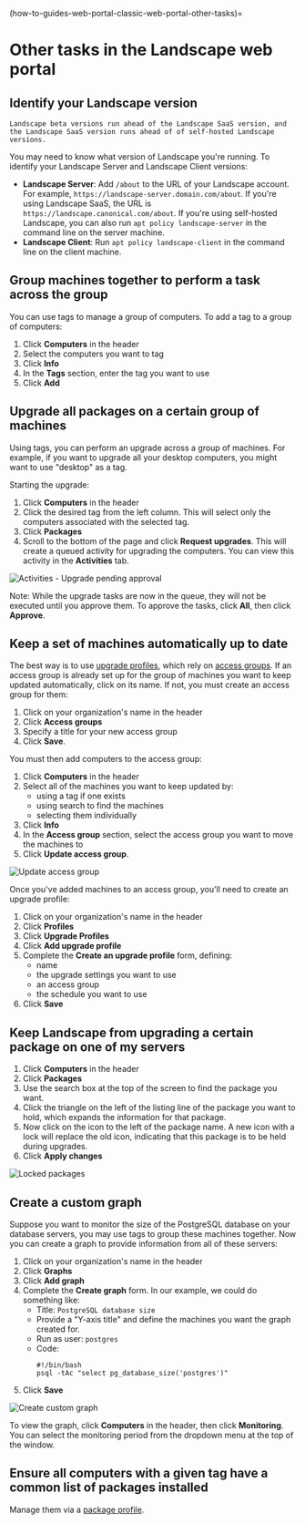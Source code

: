(how-to-guides-web-portal-classic-web-portal-other-tasks)=
# Other tasks in the Landscape web portal

## Identify your Landscape version

```{note}
Landscape beta versions run ahead of the Landscape SaaS version, and the Landscape SaaS version runs ahead of of self-hosted Landscape versions.
```

You may need to know what version of Landscape you're running. To identify your Landscape Server and Landscape Client versions:

- **Landscape Server**: Add `/about` to the URL of your Landscape account. For example, `https://landscape-server.domain.com/about`. If you're using Landscape SaaS, the URL is `https://landscape.canonical.com/about`. If you're using self-hosted Landscape,  you can also run `apt policy landscape-server` in the command line on the server machine.
- **Landscape Client**: Run `apt policy landscape-client` in the command line on the client machine.

## Group machines together to perform a task across the group

You can use tags to manage a group of computers. To add a tag to a group of computers:

1. Click **Computers** in the header
2. Select the computers you want to tag
3. Click **Info**
4. In the **Tags** section, enter the tag you want to use
5. Click **Add**

## Upgrade all packages on a certain group of machines

Using tags, you can perform an upgrade across a group of machines. For example, if you want to upgrade all your desktop computers, you might want to use "desktop" as a tag.

Starting the upgrade:

1. Click **Computers** in the header
2. Click the desired tag from the left column. This will select only the computers associated with the selected tag.
3. Click **Packages**
4. Scroll to the bottom of the page and click **Request upgrades**. This will create a queued activity for upgrading the computers. You can view this activity in the **Activities** tab.

![Activities - Upgrade pending approval](https://assets.ubuntu.com/v1/320a4d2b-usecases1.png)

Note: While the upgrade tasks are now in the queue, they will not be executed until you approve them. To approve the tasks, click **All**, then click **Approve**.

##  Keep a set of machines automatically up to date

The best way is to use [upgrade profiles](/explanation/terms/profiles/upgrade-profile), which rely on [access groups](/explanation/terms/access-groups). If an access group is already set up for the group of machines you want to keep updated automatically, click on its name. If not, you must create an access group for them:

1. Click on your organization's name in the header
2. Click **Access groups**
3. Specify a title for your new access group
4. Click **Save**.

You must then add computers to the access group:

1. Click **Computers** in the header
2. Select all of the machines you want to keep updated by:
   * using a tag if one exists
   * using search to find the machines
   * selecting them individually
3. Click **Info**
4. In the **Access group** section, select the access group you want to move the machines to
5. Click **Update access group**.

![Update access group](https://assets.ubuntu.com/v1/c2ac90d0-accessgroups4.png)

Once you've added machines to an access group, you'll need to create an upgrade profile:

1. Click on your organization's name in the header
2. Click **Profiles**
2. Click **Upgrade Profiles**
3. Click **Add upgrade profile**
3. Complete the **Create an upgrade profile** form, defining:
   * name
   * the upgrade settings you want to use
   * an access group
   * the schedule you want to use
4. Click **Save**

## Keep Landscape from upgrading a certain package on one of my servers

1. Click **Computers** in the header
2. Click **Packages**
2. Use the search box at the top of the screen to find the package you want.
3. Click the triangle on the left of the listing line of the package you want to hold, which expands the information for that package.
4. Now click on the icon to the left of the package name. A new icon with a lock will replace the old icon, indicating that this package is to be held during upgrades.
5. Click **Apply changes**

![Locked packages](https://assets.ubuntu.com/v1/d34df398-usecases2.png)

## Create a custom graph

Suppose you want to monitor the size of the PostgreSQL database on your database servers, you may use tags to group these machines together. Now you can create a graph to provide information from all of these servers:

1. Click on your organization's name in the header
2. Click **Graphs**
2. Click **Add graph**
3. Complete the **Create graph** form. In our example, we could do something like:
   * Title: `PostgreSQL database size`
   * Provide a "Y-axis title" and define the machines you want the graph created for.
   * Run as user: `postgres`
   * Code:
        ```
        #!/bin/bash
        psql -tAc "select pg_database_size('postgres')"
        ```
4. Click **Save**

![Create custom graph](https://assets.ubuntu.com/v1/53b56b4f-usecases3.png)

To view the graph, click **Computers** in the header, then click **Monitoring**. You can select the monitoring period from the dropdown menu at the top of the window.

## Ensure all computers with a given tag have a common list of packages installed

Manage them via a [package profile](/explanation/terms/profiles/package-profile).

